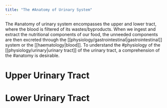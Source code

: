 ```yaml
---
title: "The #Anatomy of Urinary System"
---
```


The #anatomy of urinary system encompasses the upper and lower tract, where the blood is filtered of its wastes/byproducts. When we ingest and extract the nutritional components of our food, the unneeded components are then excreted through the [[physiology/gastrointestinal|gastrointestinal]] system or the [[haematology|blood]]. To understand the #physiology of the [[physiology/urinary|urinary tract]] of the urinary tract, a comprehension of the #anatomy is desirable.

# Upper Urinary Tract

# Lower Urinary Tract